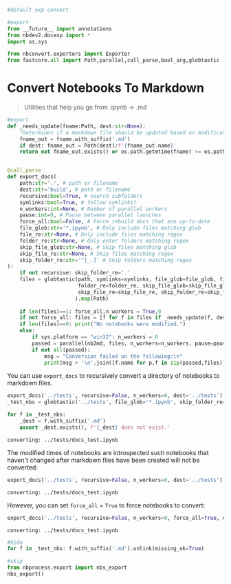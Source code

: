 ```python
#default_exp convert
```

<!-- WARNING: THIS FILE WAS AUTOGENERATED! DO NOT EDIT! -->


```python
#export
from __future__ import annotations
from nbdev2.docexp import *
import os,sys

from nbconvert.exporters import Exporter
from fastcore.all import Path,parallel,call_parse,bool_arg,globtastic
```

# Convert Notebooks To Markdown

> Utilities that help you go from .ipynb -> .md


```python
#export
def _needs_update(fname:Path, dest:str=None):
    "Determines if a markdown file should be updated based on modification time relative to its notebook."
    fname_out = fname.with_suffix('.md')
    if dest: fname_out = Path(dest)/f'{fname_out.name}'
    return not fname_out.exists() or os.path.getmtime(fname) >= os.path.getmtime(fname_out)


@call_parse
def export_docs(
    path:str='.', # path or filename
    dest:str='build', # path or filename
    recursive:bool=True, # search subfolders
    symlinks:bool=True, # follow symlinks?
    n_workers:int=None, # Number of parallel workers
    pause:int=0, # Pause between parallel launches
    force_all:bool=False, # Force rebuild docs that are up-to-date
    file_glob:str='*.ipynb', # Only include files matching glob
    file_re:str=None, # Only include files matching regex
    folder_re:str=None, # Only enter folders matching regex
    skip_file_glob:str=None, # Skip files matching glob
    skip_file_re:str=None, # Skip files matching regex
    skip_folder_re:str='^[_.]' # Skip folders matching regex
):
    if not recursive: skip_folder_re='.'
    files = globtastic(path, symlinks=symlinks, file_glob=file_glob, file_re=file_re,
                       folder_re=folder_re, skip_file_glob=skip_file_glob,
                       skip_file_re=skip_file_re, skip_folder_re=skip_folder_re
                      ).map(Path)
    
    if len(files)==1: force_all,n_workers = True,0
    if not force_all: files = [f for f in files if _needs_update(f, dest)]
    if len(files)==0: print("No notebooks were modified.")
    else:
        if sys.platform == "win32": n_workers = 0
        passed = parallel(nb2md, files, n_workers=n_workers, pause=pause, dest=dest)
        if not all(passed):
            msg = "Conversion failed on the following:\n"
            print(msg + '\n'.join([f.name for p,f in zip(passed,files) if not p]))
```

You can use `export_docs` to recursively convert a directory of notebooks to markdown files.


```python
export_docs('../tests', recursive=False, n_workers=0, dest='../tests')
_test_nbs = globtastic('../tests', file_glob='*.ipynb', skip_folder_re='^[_.]').map(Path)

for f in _test_nbs:
    _dest = f.with_suffix('.md')
    assert _dest.exists(), f'{_dest} does not exist.'
```

    converting: ../tests/docs_test.ipynb


The modified times of notebooks are introspected such notebooks that haven't changed after markdown files have been created will not be converted:


```python
export_docs('../tests', recursive=False, n_workers=0, dest='../tests')
```

    converting: ../tests/docs_test.ipynb


However, you can set `force_all` = `True` to force notebooks to convert:


```python
export_docs('../tests', recursive=False, n_workers=0, force_all=True, dest='../tests')
```

    converting: ../tests/docs_test.ipynb



```python
#hide
for f in _test_nbs: f.with_suffix('.md').unlink(missing_ok=True)
```


```python
#skip
from nbprocess.export import nbs_export
nbs_export()
```
